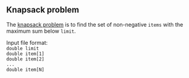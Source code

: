 ## Knapsack problem

The [knapsack problem](https://en.wikipedia.org/wiki/Knapsack_problem) is to find the set of non-negative `items` with the maximum sum below `limit`.

Input file format:  
`double limit`  
`double item[1]`  
`double item[2]`  
`...`  
`double item[N]`